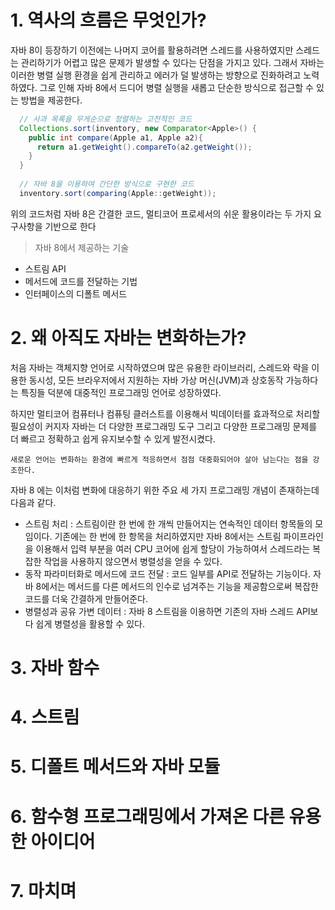 # 1. 역사의 흐름은 무엇인가?

  자바 8이 등장하기 이전에는 나머지 코어를 활용하려면 스레드를 사용하였지만 스레드는 관리하기가 어렵고
  많은 문제가 발생할 수 있다는 단점을 가지고 있다. 그래서 자바는 이러한 병렬 실행 환경을 쉽게 관리하고
  에러가 덜 발생하는 방향으로 진화하려고 노력하였다. 그로 인해 자바 8에서 드디어 병렬 실행을 새롭고 단순한
  방식으로 접근할 수 있는 방법을 제공한다.

  ```java
    // 사과 목록을 무게순으로 정렬하는 고전적인 코드
    Collections.sort(inventory, new Comparator<Apple>() {
      public int compare(Apple a1, Apple a2){
        return a1.getWeight().compareTo(a2.getWeight());
      }
    }
    
    // 자바 8을 이용하여 간단한 방식으로 구현한 코드
    inventory.sort(comparing(Apple::getWeight));
  ```
  위의 코드처럼 자바 8은 간결한 코드, 멀티코어 프로세서의 쉬운 활용이라는 두 가지 요구사항을 기반으로 한다
  > 자바 8에서 제공하는 기술 
  - 스트림 API
  - 메서드에 코드를 전달하는 기법
  - 인터페이스의 디폴트 메서드
 
# 2. 왜 아직도 자바는 변화하는가?
    
   처음 자바는 객체지향 언어로 시작하였으며 많은 유용한 라이브러리, 스레드와 락을 이용한 동시성, 모든 브라우저에서
   지원하는 자바 가상 머신(JVM)과 상호동작 가능하다는 특징들 덕분에 대중적인 프로그래밍 언어로 성장하였다.
    
   하지만 멀티코어 컴퓨터나 컴퓨팅 클러스트를 이용해서 빅데이터를 효과적으로 처리할 필요성이 커지자 자바는 더 다양한
   프로그래밍 도구 그리고 다양한 프로그래밍 문제를 더 빠르고 정확하고 쉽게 유지보수할 수 있게 발전시켰다.
   
    새로운 언어는 변화하는 환경에 빠르게 적응하면서 점점 대중화되어야 살아 남는다는 점을 강조한다.
   
   자바 8 에는 이처럼 변화에 대응하기 위한 주요 세 가지 프로그래밍 개념이 존재하는데 다음과 같다.
   >
   - 스트림 처리 : 
   스트림이란 한 번에 한 개씩 만들어지는 연속적인 데이터 항목들의 모임이다.
   기존에는 한 번에 한 항목을 처리하였지만 자바 8에서는 스트림 파이프라인을 이용해서 입력 부분을 여러 CPU 코어에 쉽게 할당이
   가능하여서 스레드라는 복잡한 작업을 사용하지 않으면서 병렬성을 얻을 수 있다.
   - 동작 파라미터화로 메서드에 코드 전달 : 코드 일부를 API로 전달하는 기능이다. 자바 8에서는 메서드를 다른 메서드의 인수로 넘겨주는
   기능을 제공함으로써 복잡한코드를 더욱 간결하게 만들어준다.
   - 병렬성과 공유 가변 데이터 : 자바 8 스트림을 이용하면 기존의 자바 스레드 API보다 쉽게 병렬성을 활용할 수 있다.
   
# 3. 자바 함수



# 4. 스트림
# 5. 디폴트 메서드와 자바 모듈
# 6. 함수형 프로그래밍에서 가져온 다른 유용한 아이디어
# 7. 마치며
